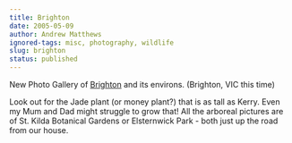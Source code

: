 ```yaml
---
title: Brighton
date: 2005-05-09
author: Andrew Matthews
ignored-tags: misc, photography, wildlife
slug: brighton
status: published
---
```


New Photo Gallery of [Brighton](http://spaces.msn.com/members/aabs/PersonalSpace.aspx?_c11_PhotoAlbum_spaHandler=TWljcm9zb2Z0LlNwYWNlcy5XZWIuUGFydHMuUGhvdG9BbGJ1bS5FZGl0TW9kZUNvbnRyb2xsZXI%24&_c11_PhotoAlbum_albumid=cns!1p6zN2eYD_ILJwnY30SEqqOg!141&_c11_PhotoAlbum_spaReturnToFull=1&_c=PhotoAlbum&_c02_owner=1) and its environs. (Brighton, VIC this time)

Look out for the Jade plant (or money plant?) that is as tall as Kerry. Even my Mum and Dad might struggle to grow that! All the arboreal pictures are of St. Kilda Botanical Gardens or Elsternwick Park - both just up the road from our house.
